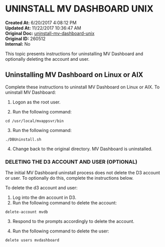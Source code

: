 # UNINSTALL MV DASHBOARD UNIX

**Created At:** 6/20/2017 4:08:12 PM  
**Updated At:** 11/22/2017 10:36:47 AM  
**Original Doc:** [uninstall-mv-dashboard-unix](https://docs.zumasys.com/36577-mv-dashboard/uninstall-mv-dashboard-unix)  
**Original ID:** 260512  
**Internal:** No  


This topic presents instructions for uninstalling MV Dashboard and optionally deleting the account and user.

## **Uninstalling MV Dashboard on Linux or AIX**

Complete these instructions to uninstall MV Dashboard on Linux or AIX. To uninstall MV Dashboard:

1. Logon as the root user.

2. Run the following command:

```
cd /usr/local/mvappsvr/bin
```

3. Run the following command:

```
./DBUninstall.sh
```

4. Change back to the original directory. MV Dashboard is uninstalled.

### **DELETING THE D3 ACCOUNT AND USER (OPTIONAL)** 

The initial MV Dashboard uninstall process does not delete the D3 account or user. To optionally do this, complete the instructions below.

To delete the d3 account and user:

1. Log into the dm account in D3.
2. Run the following command to delete the account:


```
delete-account mvdb
```

3. Respond to the prompts accordingly to delete the account.

4. Run the following command to delete the user:

```
delete users mvdashboard
```
